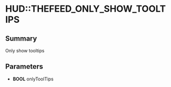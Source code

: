 # HUD::THEFEED_ONLY_SHOW_TOOLTIPS

## Summary
Only show tooltips

## Parameters
* **BOOL** onlyToolTips